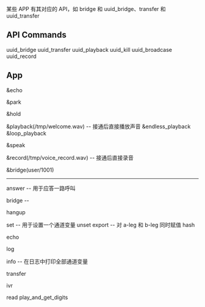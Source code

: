 
某些 APP 有其对应的 API，如 bridge 和 uuid_bridge、transfer 和 uuid_transfer

## API Commands

uuid_bridge
uuid_transfer
uuid_playback
uuid_kill
uuid_broadcase
uuid_record


## App

&echo

&park

&hold

&playback(/tmp/welcome.wav)  -- 接通后直接播放声音
&endless_playback
&loop_playback

&speak


&record(/tmp/voice_record.wav)  -- 接通后直接录音

&bridge(user/1001)

---



answer -- 用于应答一路呼叫

bridge -- 

hangup

set -- 用于设置一个通道变量
unset
export -- 对 a-leg 和 b-leg 同时赋值
hash

echo



log


info -- 在日志中打印全部通道变量


transfer


ivr

read
play_and_get_digits

